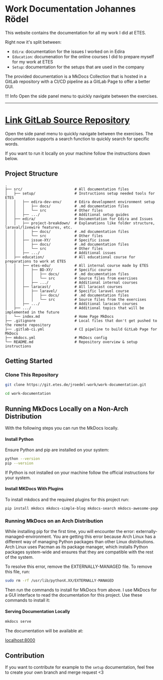 # Work Documentation Johannes Rödel

This website contains the documentation for all my work I did at ETES. 

Right now it's split between:

- `Edira`: documentation for the issues I worked on in Edira
- `Education`: documenation for the online courses I did to prepare myself for my work at ETES
- `Setup`: documentation for the setups that are used in the company

The provided documentation is a MkDocs Collection that is hosted in a GitLab repository with a CI/CD pipeline as a GitLab Page to offer a better GUI.

!!! Info
    Open the side panel menu to quickly navigate between the exercises.

---

# **[Link GitLab Source Repository](https://git.etes.de/jroedel-work/work-documentation.git)**

Open the side panel menu to quickly navigate between the exercises. The documentation supports a search function to quickly search for specific words.

If you want to run it locally on your machine follow the instructions down below. 

## Project Structure 

```
.
├── src/                        # All documentation files
│   ├── setup/                  # Instructions setup needed tools for ETES
│   │   ├── edira-dev-env/      # Edira development environment setup
│   │   │   ├── docs/           # .md documentation files
│   │   │   └── src             # Other files
│   │   ├── .../                # Additional setup guides
│   ├── edira/                  # Documentation for Edira and Issues
│   │   ├── project-breakdown/  # Explanations like folder structure, laraval/livewire features, etc.
│   │   │   ├── docs/           # .md documentation files
│   │   │   └── src             # Other files
│   │   ├── issue-XY/           # Specific issue
│   │   │   ├── docs/           # .md documentation files
│   │   │   └── src             # Other files
│   │   ├── .../                # Additional issues
│   ├── education/              # All educational course for preparations to work at ETES
│   │   ├── etes-edu/           # All internal course made by ETES
│   │   │   ├── BD-XY/          # Specific course
│   │   │   │   ├── docs/       # .md documentation files
│   │   │   │   └── src         # Source files from exercises
│   │   │   ├── .../            # Additional internal courses
│   │   ├── laracast/           # All laracast courses
│   │   │   ├── laravel/        # Specific laravel course
│   │   │   │   ├── docs/       # .md documentation files
│   │   │   │   └── src         # Source files from the exercises  
│   │   ├── .../                # Additional laracast courses
│   ├── .../                    # Additional topics that will be implemented in the future        
│   └── index.md                # Home Page MkDocs 
├── .gitignore                  # Local files that don't get pushed to the remote repository
├── .gitlab-ci.yml              # CI pipeline to build GitLab Page for MkDocs
├── mkdocs.yml                  # MkDocs config
└── README.md                   # Repository overview & setup instructions
```

## Getting Started

### Clone This Repository

```bash
git clone https://git.etes.de/jroedel-work/work-documentation.git

cd work-documentation
```

## Running MkDocs Locally on a Non-Arch Distribution

With the following steps you can run the MkDocs locally.

#### Install Python 

Ensure Python and pip are installed on your system:

```bash
python --version
pip --version
```

If Python is not installed on your machine follow the official instructions for your system.

#### Install MKDocs With Plugins

To install mkdocs and the required plugins for this project run:

```bash
pip install mkdocs mkdocs-simple-blog mkdocs-search mkdocs-awesome-pages-plugin pymdown-extensions mkdocs-github-admonitions-plugin
```

### Running MkDocs on an Arch Distribution

While installing pip for the first time, you will encounter the error: externally-managed-environment. You are getting this error because Arch Linux has a different way of managing Python packages than other Linux distributions. Arch Linux uses Pacman as its package manager, which installs Python packages system-wide and ensures that they are compatible with the rest of the system.

To resolve this error, remove the EXTERNALLY-MANAGED file. To remove this file, run:

```bash
sudo rm -rf /usr/lib/pythonX.XX/EXTERNALLY-MANAGED
```

Then run the commands to install for MkDocs from above.
I use MkDocs for a GUI interface to read the documentation for this project. Use these commands to install it:

#### Serving Documentation Locally

```bash
mkdocs serve
```

The documentation will be available at:

[localhost:8000](http://127.0.0.1:8000)

## Contribution 

If you want to contribute for example to the `setup` documentation, feel free to create your own branch and merge request <3